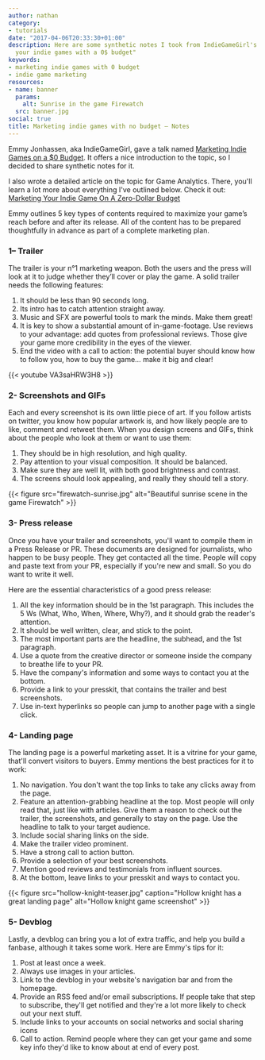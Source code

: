 ```yaml
---
author: nathan
category:
- tutorials
date: "2017-04-06T20:33:30+01:00"
description: Here are some synthetic notes I took from IndieGameGirl's talk "Marketing
  your indie games with a 0$ budget"
keywords:
- marketing indie games with 0 budget
- indie game marketing
resources:
- name: banner
  params:
    alt: Sunrise in the game Firewatch
  src: banner.jpg
social: true
title: Marketing indie games with no budget – Notes
---
```


Emmy Jonhassen, aka IndieGameGirl, gave a talk named [Marketing Indie Games on a $0 Budget](//www.indiegamegirl.com/no-budget-marketing/). It offers a nice introduction to the topic, so I decided to share synthetic notes for it.

I also wrote a detailed article on the topic for Game Analytics. There, you'll learn a lot more about everything I've outlined below. Check it out: [Marketing Your Indie Game On A Zero-Dollar Budget](//www.gameanalytics.com/blog/marketing-indie-game-without-budget.html)

Emmy outlines 5 key types of contents required to maximize your game’s reach before and after its release. All of the content has to be prepared thoughtfully in advance as part of a complete marketing plan.

### 1– Trailer

The trailer is your n°1 marketing weapon. Both the users and the press will look at it to judge whether they’ll cover or play the game. A solid trailer needs the following features:

1. It should be less than 90 seconds long.
1. Its intro has to catch attention straight away.
1. Music and SFX are powerful tools to mark the minds. Make them great!
1. It is key to show a substantial amount of in-game-footage. Use reviews to your advantage: add quotes from professional reviews. Those give your game more credibility in the eyes of the viewer.
1. End the video with a call to action: the potential buyer should know how to follow you, how to buy the game… make it big and clear!

{{< youtube VA3saHRW3H8 >}}

### 2- Screenshots and GIFs

Each and every screenshot is its own little piece of art. If you follow artists on twitter, you know how popular artwork is, and how likely people are to like, comment and retweet them. When you design screens and GIFs, think about the people who look at them or want to use them:

1. They should be in high resolution, and high quality.
1. Pay attention to your visual composition. It should be balanced.
1. Make sure they are well lit, with both good brightness and contrast.
1. The screens should look appealing, and really they should tell a story.

{{< figure
    src="firewatch-sunrise.jpg"
    alt="Beautiful sunrise scene in the game Firewatch" >}}


### 3- Press release

Once you have your trailer and screenshots, you'll want to compile them in a Press Release or PR. These documents are designed for journalists, who happen to be busy people. They get contacted all the time. People will copy and paste text from your PR, especially if you're new and small. So you do want to write it well.

Here are the essential characteristics of a good press release:

1. All the key information should be in the 1st paragraph. This includes the 5 Ws (What, Who, When, Where, Why?), and it should grab the reader's attention.
1. It should be well written, clear, and stick to the point.
1. The most important parts are the headline, the subhead, and the 1st paragraph.
1. Use a quote from the creative director or someone inside the company to breathe life to your PR.
1. Have the company's information and some ways to contact you at the bottom.
1. Provide a link to your presskit, that contains the trailer and best screenshots.
1. Use in-text hyperlinks so people can jump to another page with a single click.

### 4- Landing page

The landing page is a powerful marketing asset. It is a vitrine for your game, that'll convert visitors to buyers. Emmy mentions the best practices for it to work:

1. No navigation. You don't want the top links to take any clicks away from the page.
1. Feature an attention-grabbing headline at the top. Most people will only read that, just like with articles. Give them a reason to check out the trailer, the screenshots, and generally to stay on the page. Use the headline to talk to your target audience.
1. Include social sharing links on the side.
1. Make the trailer video prominent.
1. Have a strong call to action button.
1. Provide a selection of your best screenshots.
1. Mention good reviews and testimonials from influent sources.
1. At the bottom, leave links to your presskit and ways to contact you.

{{< figure src="hollow-knight-teaser.jpg" caption="Hollow knight has a great landing page" alt="Hollow knight game screenshot" >}}

### 5- Devblog

Lastly, a devblog can bring you a lot of extra traffic, and help you build a fanbase, although it takes some work. Here are Emmy's tips for it:

1. Post at least once a week.
1. Always use images in your articles.
1. Link to the devblog in your website's navigation bar and from the homepage.
1. Provide an RSS feed and/or email subscriptions. If people take that step to subscribe, they'll get notified and they're a lot more likely to check out your next stuff.
1. Include links to your accounts on social networks and social sharing icons
1. Call to action. Remind people where they can get your game and some key info they'd like to know about at end of every post.
